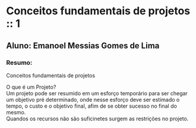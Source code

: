 <h1>Conceitos fundamentais de projetos :: 1 </h1>
<h2>Aluno: Emanoel Messias Gomes de Lima</h2>
<h3>Resumo:</h3>
<p>Conceitos fundamentais de projetos</p>
O que é um Projeto?<br>
Um projeto pode ser resumido em um esforço temporário para ser chegar um objetivo pré determinado, onde nesse esforço deve ser estimado o tempo, 
o custo e o objetivo final, afim de se obter sucesso no final do mesmo.<br>
Quandos os recursos não são suficinetes surgem as restrições no projeto.<br> 
